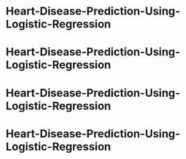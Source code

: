 # Heart-Disease-Prediction-Using-Logistic-Regression
# Heart-Disease-Prediction-Using-Logistic-Regression
# Heart-Disease-Prediction-Using-Logistic-Regression
# Heart-Disease-Prediction-Using-Logistic-Regression

